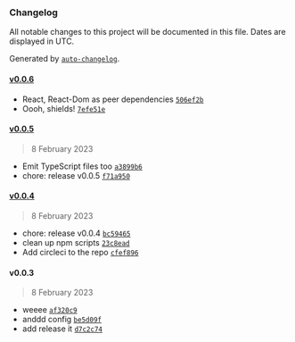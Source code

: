 ### Changelog

All notable changes to this project will be documented in this file. Dates are displayed in UTC.

Generated by [`auto-changelog`](https://github.com/CookPete/auto-changelog).

#### [v0.0.6](https://github.com/theleoji/react-developer-utils/compare/v0.0.5...v0.0.6)

- React, React-Dom as peer dependencies [`506ef2b`](https://github.com/theleoji/react-developer-utils/commit/506ef2b5c96da94fa700936153e3d3f4b708203c)
- Oooh, shields! [`7efe51e`](https://github.com/theleoji/react-developer-utils/commit/7efe51ee242464dd77b7323f77af3602eb9270ee)

#### [v0.0.5](https://github.com/theleoji/react-developer-utils/compare/v0.0.4...v0.0.5)

> 8 February 2023

- Emit TypeScript files too [`a3899b6`](https://github.com/theleoji/react-developer-utils/commit/a3899b6781a0d18401c0fd21f944f02324244513)
- chore: release v0.0.5 [`f71a950`](https://github.com/theleoji/react-developer-utils/commit/f71a9508919dbf66a56b981b99263cd746e54710)

#### [v0.0.4](https://github.com/theleoji/react-developer-utils/compare/v0.0.3...v0.0.4)

> 8 February 2023

- chore: release v0.0.4 [`bc59465`](https://github.com/theleoji/react-developer-utils/commit/bc5946517b38564e3d7b0f4873c39d186ca7d379)
- clean up npm scripts [`23c8ead`](https://github.com/theleoji/react-developer-utils/commit/23c8ead5e18080fa287cff483a78a632a946b9e8)
- Add circleci to the repo [`cfef896`](https://github.com/theleoji/react-developer-utils/commit/cfef896af86a906e6db80036b77695b64ba7ccab)

#### v0.0.3

> 8 February 2023

- weeee [`af320c9`](https://github.com/theleoji/react-developer-utils/commit/af320c9dcb5fd654492060ec284cbef07292f65b)
- anddd config [`be5d09f`](https://github.com/theleoji/react-developer-utils/commit/be5d09f876f9cf6488305cce212e0a0defec0864)
- add release it [`d7c2c74`](https://github.com/theleoji/react-developer-utils/commit/d7c2c744ceaec6a5f179a382aa70dad6a98dcdf2)
